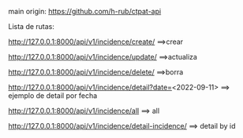 main origin:
https://github.com/h-rub/ctpat-api

Lista de rutas:

http://127.0.0.1:8000/api/v1/incidence/create/<pk> ==>crear


http://127.0.0.1:8000/api/v1/incidence/update/<pk> ==>actualiza


http://127.0.0.1:8000/api/v1/incidence/delete/<pk> ==>borra


http://127.0.0.1:8000/api/v1/incidence/detail?date=<2022-09-11> ==> ejemplo de detail por fecha

http://127.0.0.1:8000/api/v1/incidence/all ==> all

http://127.0.0.1:8000/api/v1/incidence/detail-incidence/<pk> ==> detail by id




